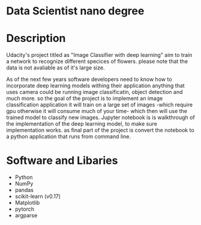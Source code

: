 # Data Scientist nano degree

# Description 
Udacity's project titled as "Image Classifier with deep learning" aim to train a network to recognize different specices of flowers. please note that the data is not avaliable as of it's large size.

As of the next few years software developers  need to know how to incorporate deep learning models withing their application anything that uses camera could be running image classificatin, object detection and much more.
so the goal of the project is to implement an image classification application it will train on a large set of images -which require gpu otherwise it will consume much of your time-
which then will use the trained model to classify new images.
Jupyter notebook is is walkthrough of the implementation of the deep learning model, to make sure implementation  works.
as final part of the project is convert the notebook to a python application that runs from command line. 

# Software and Libaries
- Python
- NumPy
- pandas
- scikit-learn (v0.17)
- Matplotlib
- pytorch
- argparse

